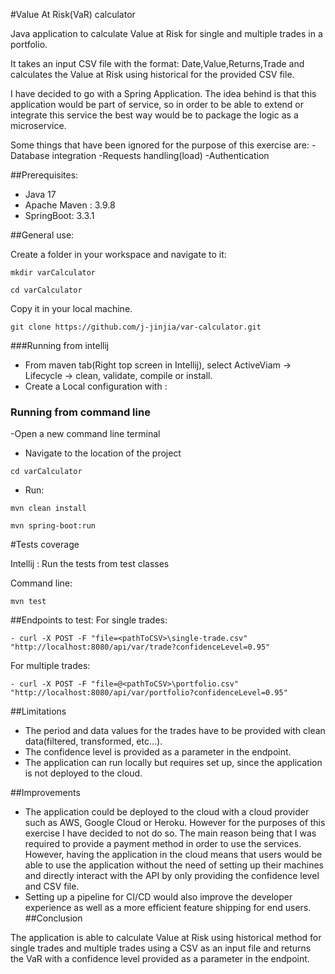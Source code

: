 #Value At Risk(VaR) calculator

Java application to calculate Value at Risk for single and multiple trades in a portfolio.

It takes an input CSV file with the format: Date,Value,Returns,Trade and calculates the Value at Risk using historical 
for the provided CSV file. 

I have decided to go with a Spring Application. The idea behind is that this application would be part of service,
so in order to be able to extend or integrate this service the best way would be to package the logic as a microservice.

Some things that have been ignored for the purpose of this exercise are:
-Database integration
-Requests handling(load)
-Authentication


##Prerequisites:

- Java 17 
- Apache Maven : 3.9.8
- SpringBoot: 3.3.1

##General use:

Create a folder in your workspace and navigate to it:
```
mkdir varCalculator
```
```
cd varCalculator
```

Copy it in your local machine. 
```
git clone https://github.com/j-jinjia/var-calculator.git
```


###Running from intellij

- From maven tab(Right top screen in Intellij), select ActiveViam -> Lifecycle -> clean, validate, compile or install.
- Create a Local configuration with :

### Running from command line

-Open a new command line terminal 
- Navigate to the location of the project
```
cd varCalculator
```
- Run:
```
mvn clean install
 ```
```
mvn spring-boot:run
```

#Tests coverage

Intellij : 
Run the tests from test classes

Command line:
```
mvn test
```

##Endpoints to test:
For single trades:
```
- curl -X POST -F "file=<pathToCSV>\single-trade.csv" "http://localhost:8080/api/var/trade?confidenceLevel=0.95"
```
For multiple trades:
```
- curl -X POST -F "file=@<pathToCSV>\portfolio.csv" "http://localhost:8080/api/var/portfolio?confidenceLevel=0.95"
```

##Limitations
- The period and data values for the trades have to be provided with clean data(filtered, transformed, etc...).
- The confidence level is provided as a parameter in the endpoint. 
- The application can run locally but requires set up, since the application is not deployed to the cloud. 


##Improvements
- The application could be deployed to the cloud with a cloud provider such as AWS, Google Cloud or Heroku. However for
the purposes of this exercise I have decided to not do so. The main reason being that I was required to provide a
payment method in order to use the services.
However, having the application in the cloud means that users would be able to use the application without the need of 
setting up their machines and directly interact with the API by only providing the confidence level and CSV file.
- Setting up a pipeline for CI/CD would also improve the developer experience as well as a more efficient feature shipping
for end users. 
##Conclusion

The application is able to calculate Value at Risk using historical method for single trades and multiple trades using 
a CSV as an input file and returns the VaR with a confidence level provided as a parameter in the endpoint.
